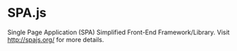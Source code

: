 # SPA.js
Single Page Application (SPA) Simplified Front-End Framework/Library. Visit http://spajs.org/ for more details.
